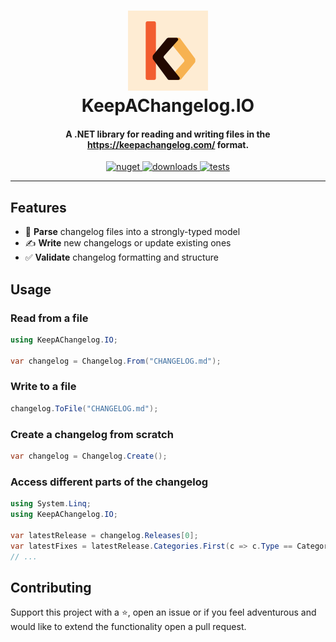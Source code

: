 <h1 align="center">
  <img src="https://github.com/sandrofigo/KeepAChangelog.IO/blob/main/.github/assets/KeepAChangelog.IO.png?raw=true" alt="KeepAChangelog.IO">
  <br>
  KeepAChangelog.IO
  <br>
</h1>

<h4 align="center">A .NET library for reading and writing files in the <a href="https://keepachangelog.com/" target="_blank">https://keepachangelog.com/</a> format.</h4>

<p align="center">
  <a href="https://www.nuget.org/packages/KeepAChangelog.IO/">
    <img src="https://img.shields.io/nuget/v/KeepAChangelog.IO" alt="nuget">
  </a>
  <a href="https://www.nuget.org/packages/KeepAChangelog.IO/">
    <img src="https://img.shields.io/nuget/dt/KeepAChangelog.IO?color=blue" alt="downloads">
  </a>
  <a href="https://github.com/sandrofigo/KeepAChangelog.IO/actions/workflows/test.yml">
    <img src="https://github.com/sandrofigo/KeepAChangelog.IO/actions/workflows/test.yml/badge.svg" alt="tests">
  </a>
</p>

---

## Features

- 📖 **Parse** changelog files into a strongly-typed model  
- ✍️ **Write** new changelogs or update existing ones  
- ✅ **Validate** changelog formatting and structure

## Usage

### Read from a file

```csharp
using KeepAChangelog.IO;

var changelog = Changelog.From("CHANGELOG.md");
```

### Write to a file
```csharp
changelog.ToFile("CHANGELOG.md");
```

### Create a changelog from scratch

```csharp
var changelog = Changelog.Create();
```

### Access different parts of the changelog

```csharp
using System.Linq;
using KeepAChangelog.IO;

var latestRelease = changelog.Releases[0];
var latestFixes = latestRelease.Categories.First(c => c.Type == CategoryType.Fixed).Entries;
// ...
```

## Contributing

Support this project with a ⭐️, open an issue or if you feel adventurous and would like to extend the functionality open a pull request.